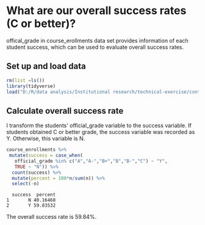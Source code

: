 # What are our overall success rates (C or better)?

offical_grade in course_erollments data set provides information of each student success, which can be used to evaluate overall success rates.


## Set up and load data

```r
rm(list =ls())
library(tidyverse)
load("D:/R/data analysis/Institutional research/technical-exercise/content.en/docs/data_230213_1514.Rdata")
```

## Calculate overall success rate
I transform the students' official_grade variable to the success variable. If students obtained C or better grade, the success variable was recorded as Y. Otherwise, this variable is N.

```r
course_enrollments %>%
 mutate(success = case_when(
   official_grade %in% c("A","A-","B+","B","B-","C") ~ "Y",
   TRUE ~ "N")) %>%
  count(success) %>%
  mutate(percent = 100*n/sum(n)) %>%
  select(-n)
```

```
  success  percent
1       N 40.16468
2       Y 59.83532
```
The overall success rate is 59.84%.
